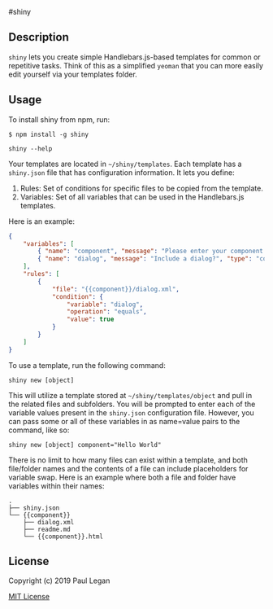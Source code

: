 #shiny

## Description

`shiny` lets you create simple Handlebars.js-based templates for common or repetitive tasks. Think of this as a simplified `yeoman` that you can more easily edit yourself via your templates folder.

## Usage

To install shiny from npm, run:

```
$ npm install -g shiny
```

```shiny --help```

Your templates are located in `~/shiny/templates`. Each template has a `shiny.json` file that has configuration information. It lets you define:

1. Rules: Set of conditions for specific files to be copied from the template.
2. Variables: Set of all variables that can be used in the Handlebars.js templates.

Here is an example:

```json
{
    "variables": [
        { "name": "component", "message": "Please enter your component name.", "type": "input" },
        { "name": "dialog", "message": "Include a dialog?", "type": "confirm" }
    ],
    "rules": [
        {
            "file": "{{component}}/dialog.xml",
            "condition": {
                "variable": "dialog",
                "operation": "equals",
                "value": true
            }
        }
    ]
}
```

To use a template, run the following command:

```
shiny new [object]
```

This will utilize a template stored at `~/shiny/templates/object` and pull in the related files and subfolders. You will be prompted to enter each of the variable values present in the `shiny.json` configuration file. However, you can pass some or all of these variables in as name=value pairs to the command, like so:

```
shiny new [object] component="Hello World"
```

There is no limit to how many files can exist within a template, and both file/folder names and the contents of a file can include placeholders for variable swap. Here is an example where both a file and folder have variables within their names:

```
.
├── shiny.json
└── {{component}}
    ├── dialog.xml
    ├── readme.md
    └── {{component}}.html
```

## License

Copyright (c) 2019 Paul Legan

[MIT License](http://en.wikipedia.org/wiki/MIT_License)
